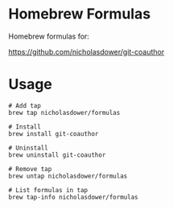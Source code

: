 # Homebrew Formulas

Homebrew formulas for:

https://github.com/nicholasdower/git-coauthor

# Usage

```shell
# Add tap
brew tap nicholasdower/formulas

# Install
brew install git-coauthor

# Uninstall
brew uninstall git-coauthor

# Remove tap
brew untap nicholasdower/formulas

# List formulas in tap
brew tap-info nicholasdower/formulas
```
